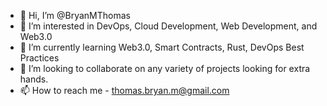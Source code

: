 - 👋 Hi, I’m @BryanMThomas
- 👀 I’m interested in DevOps, Cloud Development, Web Development, and Web3.0
- 🌱 I’m currently learning Web3.0, Smart Contracts, Rust, DevOps Best Practices
- 💞️ I’m looking to collaborate on any variety of projects looking for extra hands.
- 📫 How to reach me - thomas.bryan.m@gmail.com

<!---
BryanMThomas/BryanMThomas is a ✨ special ✨ repository because its `README.md` (this file) appears on your GitHub profile.
You can click the Preview link to take a look at your changes.
--->
